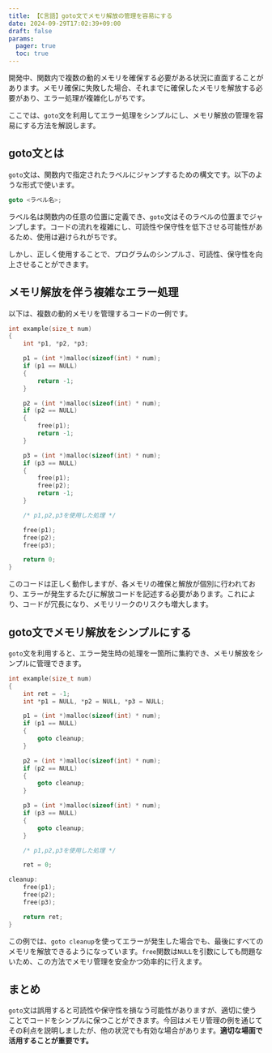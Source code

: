 ```yaml
---
title: 【C言語】goto文でメモリ解放の管理を容易にする
date: 2024-09-29T17:02:39+09:00
draft: false
params:
  pager: true
  toc: true
---
```


開発中、関数内で複数の動的メモリを確保する必要がある状況に直面することがあります。メモリ確保に失敗した場合、それまでに確保したメモリを解放する必要があり、エラー処理が複雑化しがちです。

ここでは、`goto`文を利用してエラー処理をシンプルにし、メモリ解放の管理を容易にする方法を解説します。

## goto文とは

`goto`文は、関数内で指定されたラベルにジャンプするための構文です。以下のような形式で使います。

```c
goto <ラベル名>;
```

ラベル名は関数内の任意の位置に定義でき、`goto`文はそのラベルの位置までジャンプします。コードの流れを複雑にし、可読性や保守性を低下させる可能性があるため、使用は避けられがちです。

しかし、正しく使用することで、プログラムのシンプルさ、可読性、保守性を向上させることができます。

## メモリ解放を伴う複雑なエラー処理

以下は、複数の動的メモリを管理するコードの一例です。

```c
int example(size_t num)
{
    int *p1, *p2, *p3;

    p1 = (int *)malloc(sizeof(int) * num);
    if (p1 == NULL)
    {
        return -1;
    }

    p2 = (int *)malloc(sizeof(int) * num);
    if (p2 == NULL)
    {
        free(p1);
        return -1;
    }

    p3 = (int *)malloc(sizeof(int) * num);
    if (p3 == NULL)
    {
        free(p1);
        free(p2);
        return -1;
    }

    /* p1,p2,p3を使用した処理 */

    free(p1);
    free(p2);
    free(p3);

    return 0;
}
```

このコードは正しく動作しますが、各メモリの確保と解放が個別に行われており、エラーが発生するたびに解放コードを記述する必要があります。これにより、コードが冗長になり、メモリリークのリスクも増大します。

## goto文でメモリ解放をシンプルにする

`goto`文を利用すると、エラー発生時の処理を一箇所に集約でき、メモリ解放をシンプルに管理できます。

```c
int example(size_t num)
{
    int ret = -1;
    int *p1 = NULL, *p2 = NULL, *p3 = NULL;

    p1 = (int *)malloc(sizeof(int) * num);
    if (p1 == NULL)
    {
        goto cleanup;
    }

    p2 = (int *)malloc(sizeof(int) * num);
    if (p2 == NULL)
    {
        goto cleanup;
    }

    p3 = (int *)malloc(sizeof(int) * num);
    if (p3 == NULL)
    {
        goto cleanup;
    }

    /* p1,p2,p3を使用した処理 */

    ret = 0;

cleanup:
    free(p1);
    free(p2);
    free(p3);

    return ret;
}
```

この例では、`goto cleanup`を使ってエラーが発生した場合でも、最後にすべてのメモリを解放できるようになっています。`free`関数は`NULL`を引数にしても問題ないため、この方法でメモリ管理を安全かつ効率的に行えます。

## まとめ

`goto`文は誤用すると可読性や保守性を損なう可能性がありますが、適切に使うことでコードをシンプルに保つことができます。今回はメモリ管理の例を通じてその利点を説明しましたが、他の状況でも有効な場合があります。**適切な場面で活用することが重要です。**
